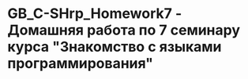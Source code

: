# GB_C-SHrp_Homework7 - Домашняя работа по 7 семинару курса "Знакомство с языками программирования"
